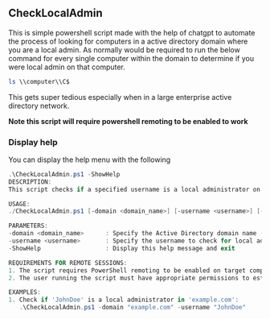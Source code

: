 ## CheckLocalAdmin

This is simple powershell script made with the help of chatgpt to automate the process of looking for computers in a active directory domain where 
you are a local admin. As normally would be required to run the below command for every single computer within the domain to determine if you were 
local admin on that computer.

```powershell
ls \\computer\\C$
```
This gets super tedious especially when in a large enterprise active directory network.

**Note this script will require powershell remoting to be enabled to work**


### Display help

You can display the help menu with the following

```powershell
.\CheckLocalAdmin.ps1 -ShowHelp
DESCRIPTION:
This script checks if a specified username is a local administrator on computers within the specified Active Directory domain.

USAGE:
./CheckLocalAdmin.ps1 [-domain <domain_name>] [-username <username>] [-ShowHelp]

PARAMETERS:
-domain <domain_name>      : Specify the Active Directory domain name (e.g., yourdomain.local)
-username <username>       : Specify the username to check for local admin rights
-ShowHelp                  : Display this help message and exit

REQUIREMENTS FOR REMOTE SESSIONS:
1. The script requires PowerShell remoting to be enabled on target computers.
2. The user running the script must have appropriate permissions to establish remote sessions (e.g., local administrator privileges on target computers).

EXAMPLES:
1. Check if 'JohnDoe' is a local administrator in 'example.com':
   .\CheckLocalAdmin.ps1 -domain "example.com" -username "JohnDoe"
```
